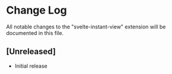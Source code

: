# Change Log

All notable changes to the "svelte-instant-view" extension will be documented in this file.

## [Unreleased]

- Initial release